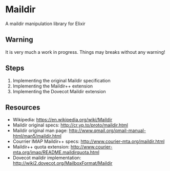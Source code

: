 # Maildir

A maildir manipulation library for Elixir

## Warning

It is very much a work in progress. Things may breaks without any warning!

## Steps

1. Implementing the original Maildir specification
1. Implementing the Maildir++ extension
1. Implementing the Dovecot Maildir extension

## Resources

* Wikipedia: https://en.wikipedia.org/wiki/Maildir
* Maildir original specs: http://cr.yp.to/proto/maildir.html
* Maildir original man page: http://www.qmail.org/qmail-manual-html/man5/maildir.html
* Courrier IMAP Maildir++ specs: http://www.courier-mta.org/maildir.html
* Maildir++ quota extension: http://www.courier-mta.org/imap/README.maildirquota.html
* Dovecot maildir implementation: http://wiki2.dovecot.org/MailboxFormat/Maildir
